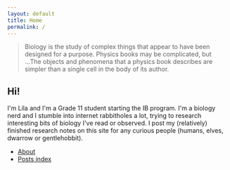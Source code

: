 ```yaml
---
layout: default
title: Home
permalink: /
---
```


>Biology is the study of complex things that appear to have been designed for a purpose. Physics books may be complicated, but ...The objects and phenomena that a physics book describes are simpler than a single cell in the body of its author.

## Hi! 

I'm Lila and I'm a Grade 11 student starting the IB program. I'm a biology nerd and I stumble into internet rabbitholes a lot, trying to research interesting bits of biology I've read or observed. I post my (relatively) finished research notes on this site for any curious people (humans, elves, dwarrow or gentlehobbit).

- [About](/about/)
- [Posts index](/index/)


